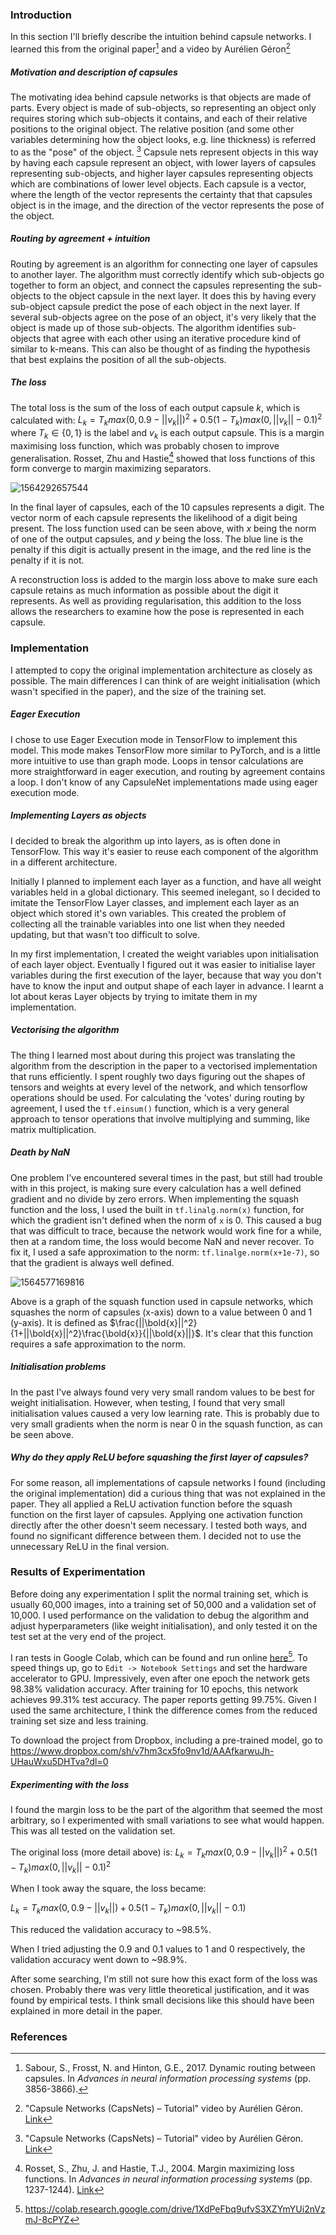 ### Introduction

In this section I'll briefly describe the intuition behind capsule networks. I learned this from the original paper[^2] and a video by Aurélien Géron[^1] 

##### Motivation and description of capsules

The motivating idea behind capsule networks is that objects are made of parts. Every object is made of sub-objects, so representing an object only requires storing which sub-objects it contains, and each of their relative positions to the original object. The relative position (and some other variables determining how the object looks, e.g. line thickness) is referred to as the "pose" of the object. [^1] Capsule nets represent objects in this way by having each capsule represent an object, with lower layers of capsules representing sub-objects, and higher layer capsules representing objects which are combinations of lower level objects. Each capsule is a vector, where the length of the vector represents the certainty that that capsules object is in the image, and the direction of the vector represents the pose of the object.

##### Routing by agreement + intuition

Routing by agreement is an algorithm for connecting one layer of capsules to another layer. The algorithm must correctly identify which sub-objects go together to form an object, and connect the capsules representing the sub-objects to the object capsule in the next layer. It does this by having every sub-object capsule predict the pose of each object in the next layer. If several sub-objects agree on the pose of an object, it's very likely that the object is made up of those sub-objects. The algorithm identifies sub-objects that agree with each other using an iterative procedure kind of similar to k-means. This can also be thought of as finding the hypothesis that best explains the position of all the sub-objects. 

##### The loss

The total loss is the sum of the loss of each output capsule $k$, which is calculated with: $L_k = T_k max(0,0.9-||v_k||)^2 + 0.5 (1-T_k) max(0,||v_k|| - 0.1)^2$ where $T_k \in \{0,1\}$ is the label and $v_k$ is each output capsule. This is a margin maximising loss function, which was probably chosen to improve generalisation. Rosset, Zhu and Hastie[^6] showed that loss functions of this form converge to margin maximizing separators.

![1564292657544](CapsuleReport.assets/1564292657544.png)

In the final layer of capsules, each of the 10 capsules represents a digit. The vector norm of each capsule represents the likelihood of a digit being present. The loss function used can be seen above, with $x$ being the norm of one of the output capsules, and $y$ being the loss. The blue line is the penalty if this digit is actually present in the image, and the red line is the penalty if it is not.

A reconstruction loss is added to the margin loss above to make sure each capsule retains as much information as possible about the digit it represents. As well as providing regularisation, this addition to the loss allows the researchers to examine how the pose is represented in each capsule.

### Implementation

I attempted to copy the original implementation architecture as closely as possible. The main differences I can think of are weight initialisation (which wasn't specified in the paper), and the size of the training set.

##### Eager Execution

I chose to use Eager Execution mode in TensorFlow to implement this model. This mode makes TensorFlow more similar to PyTorch, and is a little more intuitive to use than graph mode. Loops in tensor calculations are more straightforward in eager execution, and routing by agreement contains a loop. I don't know of any CapsuleNet implementations made using eager execution mode.

##### Implementing Layers as objects

I decided to break the algorithm up into layers, as is often done in TensorFlow. This way it's easier to reuse each component of the algorithm in a different architecture.

Initially I planned to implement each layer as a function, and have all weight variables held in a global dictionary. This seemed inelegant, so I decided to imitate the TensorFlow Layer classes, and implement each layer as an object which stored it's own variables. This created the problem of collecting all the trainable variables into one list when they needed updating, but that wasn't too difficult to solve. 

In my first implementation, I created the weight variables upon initialisation of each layer object. Eventually I figured out it was easier to initialise layer variables during the first execution of the layer, because that way you don't have to know the input and output shape of each layer in advance. I learnt a lot about keras Layer objects by trying to imitate them in my implementation.

##### Vectorising the algorithm

The thing I learned most about during this project was translating the algorithm from the description in the paper to a vectorised implementation that runs efficiently. I spent roughly two days figuring out the shapes of tensors and weights at every level of the network, and which tensorflow operations should be used. For calculating the 'votes' during routing by agreement, I used the ```tf.einsum()``` function, which is a very general approach to tensor operations that involve multiplying and summing, like matrix multiplication.

##### Death by NaN

One problem I've encountered several times in the past, but still had trouble with in this project, is making sure every calculation has a well defined gradient and no divide by zero errors. When implementing the squash function and the loss, I used the built in ```tf.linalg.norm(x)``` function, for which the gradient isn't defined when the norm of ```x``` is 0. This caused a bug that was difficult to trace, because the network would work fine for a while, then at a random time, the loss would become NaN and never recover. To fix it, I used a safe approximation to the norm: ```tf.linalge.norm(x+1e-7)```, so that the gradient is always well defined.

![1564577169816](CapsuleReport.assets/1564577169816.png)

Above is a graph of the squash function used in capsule networks, which squashes the norm of capsules (x-axis) down to a value between 0 and 1 (y-axis). It is defined as $\frac{||\bold{x}||^2}{1+||\bold{x}||^2}\frac{\bold{x}}{||\bold{x}||}$. It's clear that this function requires a safe approximation to the norm.

##### Initialisation problems

In the past I've always found very very small random values to be best for weight initialisation. However, when testing, I found that very small initialisation values caused a very low learning rate. This is probably due to very small gradients when  the norm is near 0 in the squash function, as can be seen above.

##### Why do they apply ReLU before squashing the first layer of capsules?

For some reason, all implementations of capsule networks I found (including the original implementation) did a curious thing that was not explained in the paper. They all applied a ReLU activation function before the squash function on the first layer of capsules. Applying one activation function directly after the other doesn't seem necessary.  I tested both ways, and found no significant difference between them. I decided not to use the unnecessary ReLU in the final version.

### Results of Experimentation

Before doing any experimentation I split the normal training set, which is usually 60,000 images, into a training set of 50,000 and a validation set of 10,000. I used performance on the validation to debug the algorithm and adjust hyperparameters (like weight initialisation), and only tested it on the test set at the very end of the project.

I ran tests in Google Colab, which can be found and run online [here](https://colab.research.google.com/drive/1XdPeFbq9ufvS3XZYmYUi2nVzmJ-8cPYZ)[^5]. To speed things up, go to ```Edit -> Notebook Settings``` and set the hardware accelerator to GPU. Impressively, even after one epoch the network gets 98.38% validation accuracy. After training for 10 epochs, this network achieves 99.31% test accuracy. The paper reports getting 99.75%. Given I used the same architecture, I think the difference comes from the reduced training set size and less training.

To download the project from Dropbox, including a pre-trained model, go to https://www.dropbox.com/sh/v7hm3cx5fo9nv1d/AAAfkarwuJh-UHauWxu5DHTva?dl=0

##### Experimenting with the loss

I found the margin loss to be the part of the algorithm that seemed the most arbitrary, so I experimented with small variations to see what would happen. This was all tested on the validation set.

The original loss (more detail above) is: $L_k = T_k max(0,0.9-||v_k||)^2 + 0.5(1-T_k) max(0,||v_k|| - 0.1)^2$ 

When I took away the square, the loss became:

$L_k = T_k max(0,0.9-||v_k||) + 0.5 (1-T_k) max(0,||v_k|| - 0.1)$

This reduced the validation accuracy to ~98.5%.

When I tried adjusting the 0.9 and 0.1 values to 1 and 0 respectively, the validation accuracy went down to ~98.9%. 

After some searching, I'm still not sure how this exact form of the loss was chosen. Probably there was very little theoretical justification, and it was found by empirical tests. I think small decisions like this should have been explained in more detail in the paper.

### References

[^1]: "Capsule Networks (CapsNets) – Tutorial" video by Aurélien Géron. [Link](https://www.youtube.com/watch?v=pPN8d0E3900)
[^2]: Sabour, S., Frosst, N. and Hinton, G.E., 2017. Dynamic routing between capsules. In *Advances in neural information processing systems* (pp. 3856-3866).
[^3]: Original capsule paper
[^4]: Capsule autoencoders?
[^5]: https://colab.research.google.com/drive/1XdPeFbq9ufvS3XZYmYUi2nVzmJ-8cPYZ
[^6]:Rosset, S., Zhu, J. and Hastie, T.J., 2004. Margin maximizing loss functions. In *Advances in neural information processing systems* (pp. 1237-1244). [Link](https://papers.nips.cc/paper/2433-margin-maximizing-loss-functions.pdf)
